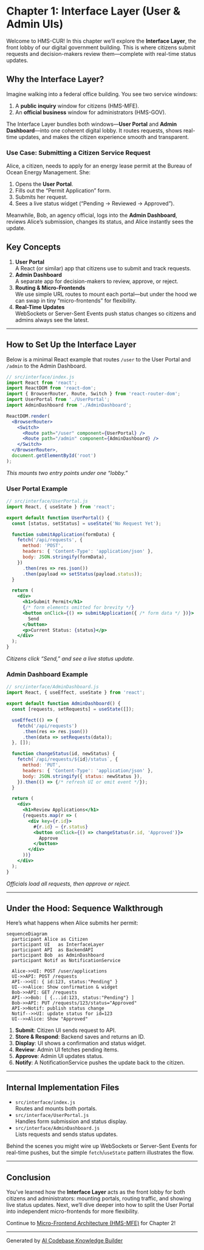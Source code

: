 # Chapter 1: Interface Layer (User & Admin UIs)

Welcome to HMS-CUR! In this chapter we’ll explore the **Interface Layer**, the front lobby of our digital government building. This is where citizens submit requests and decision-makers review them—complete with real-time status updates.

## Why the Interface Layer?

Imagine walking into a federal office building. You see two service windows:
1. A **public inquiry** window for citizens (HMS-MFE).  
2. An **official business** window for administrators (HMS-GOV).

The Interface Layer bundles both windows—**User Portal** and **Admin Dashboard**—into one coherent digital lobby. It routes requests, shows real-time updates, and makes the citizen experience smooth and transparent.

### Use Case: Submitting a Citizen Service Request

Alice, a citizen, needs to apply for an energy lease permit at the Bureau of Ocean Energy Management. She:
1. Opens the **User Portal**.  
2. Fills out the “Permit Application” form.  
3. Submits her request.  
4. Sees a live status widget (“Pending → Reviewed → Approved”).  

Meanwhile, Bob, an agency official, logs into the **Admin Dashboard**, reviews Alice’s submission, changes its status, and Alice instantly sees the update.

## Key Concepts

1. **User Portal**  
   A React (or similar) app that citizens use to submit and track requests.  
2. **Admin Dashboard**  
   A separate app for decision-makers to review, approve, or reject.  
3. **Routing & Micro-Frontends**  
   We use simple URL routes to mount each portal—but under the hood we can swap in tiny “micro-frontends” for flexibility.  
4. **Real-Time Updates**  
   WebSockets or Server-Sent Events push status changes so citizens and admins always see the latest.

---

## How to Set Up the Interface Layer

Below is a minimal React example that routes `/user` to the User Portal and `/admin` to the Admin Dashboard.

```jsx
// src/interface/index.js
import React from 'react';
import ReactDOM from 'react-dom';
import { BrowserRouter, Route, Switch } from 'react-router-dom';
import UserPortal from './UserPortal';
import AdminDashboard from './AdminDashboard';

ReactDOM.render(
  <BrowserRouter>
    <Switch>
      <Route path="/user" component={UserPortal} />
      <Route path="/admin" component={AdminDashboard} />
    </Switch>
  </BrowserRouter>,
  document.getElementById('root')
);
```
*This mounts two entry points under one “lobby.”*

### User Portal Example

```jsx
// src/interface/UserPortal.js
import React, { useState } from 'react';

export default function UserPortal() {
  const [status, setStatus] = useState('No Request Yet');

  function submitApplication(formData) {
    fetch('/api/requests', {
      method: 'POST',
      headers: { 'Content-Type': 'application/json' },
      body: JSON.stringify(formData),
    })
      .then(res => res.json())
      .then(payload => setStatus(payload.status));
  }

  return (
    <div>
      <h1>Submit Permit</h1>
      {/* form elements omitted for brevity */}
      <button onClick={() => submitApplication({ /* form data */ })}>
        Send
      </button>
      <p>Current Status: {status}</p>
    </div>
  );
}
```
*Citizens click “Send,” and see a live status update.*

### Admin Dashboard Example

```jsx
// src/interface/AdminDashboard.js
import React, { useEffect, useState } from 'react';

export default function AdminDashboard() {
  const [requests, setRequests] = useState([]);

  useEffect(() => {
    fetch('/api/requests')
      .then(res => res.json())
      .then(data => setRequests(data));
  }, []);

  function changeStatus(id, newStatus) {
    fetch(`/api/requests/${id}/status`, {
      method: 'PUT',
      headers: { 'Content-Type': 'application/json' },
      body: JSON.stringify({ status: newStatus }),
    }).then(() => {/* refresh UI or emit event */});
  }

  return (
    <div>
      <h1>Review Applications</h1>
      {requests.map(r => (
        <div key={r.id}>
          #{r.id} – {r.status}
          <button onClick={() => changeStatus(r.id, 'Approved')}>
            Approve
          </button>
        </div>
      ))}
    </div>
  );
}
```
*Officials load all requests, then approve or reject.*

---

## Under the Hood: Sequence Walkthrough

Here’s what happens when Alice submits her permit:

```mermaid
sequenceDiagram
  participant Alice as Citizen
  participant UI   as InterfaceLayer
  participant API  as BackendAPI
  participant Bob  as AdminDashboard
  participant Notif as NotificationService

  Alice->>UI: POST /user/applications
  UI->>API: POST /requests
  API-->>UI: { id:123, status:"Pending" }
  UI-->>Alice: Show confirmation & widget
  Bob->>API: GET /requests
  API-->>Bob: [ {...id:123, status:"Pending"} ]
  Bob->>API: PUT /requests/123/status="Approved"
  API->>Notif: publish status change
  Notif-->>UI: update status for id=123
  UI-->>Alice: Show "Approved"
```

1. **Submit**: Citizen UI sends request to API.  
2. **Store & Respond**: Backend saves and returns an ID.  
3. **Display**: UI shows a confirmation and status widget.  
4. **Review**: Admin UI fetches pending items.  
5. **Approve**: Admin UI updates status.  
6. **Notify**: A NotificationService pushes the update back to the citizen.

---

## Internal Implementation Files

- `src/interface/index.js`  
  Routes and mounts both portals.  
- `src/interface/UserPortal.js`  
  Handles form submission and status display.  
- `src/interface/AdminDashboard.js`  
  Lists requests and sends status updates.  

Behind the scenes you might wire up WebSockets or Server-Sent Events for real-time pushes, but the simple `fetch`/`useState` pattern illustrates the flow.

---

## Conclusion

You’ve learned how the **Interface Layer** acts as the front lobby for both citizens and administrators: mounting portals, routing traffic, and showing live status updates. Next, we’ll dive deeper into how to split the User Portal into independent micro-frontends for more flexibility.

Continue to [Micro-Frontend Architecture (HMS-MFE)](02_micro_frontend_architecture__hms_mfe__.md) for Chapter 2!

---

Generated by [AI Codebase Knowledge Builder](https://github.com/The-Pocket/Tutorial-Codebase-Knowledge)